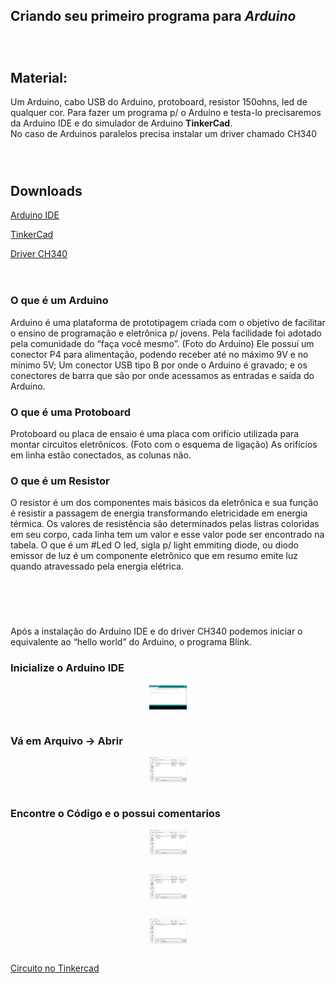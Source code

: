 <b><h2> Criando seu primeiro programa para *Arduino* </h1></b></br>

#

<b><h2> Material: </h2></b>

<p> Um Arduino, cabo USB do Arduino, protoboard, resistor 150ohns, led de qualquer cor.
Para fazer um programa p/ o Arduino e testa-lo precisaremos da Arduino IDE e do simulador de Arduino <b>TinkerCad</b>. </br> No caso de Arduinos paralelos precisa instalar um driver chamado CH340 </p>
</br>

#

<b><h2> Downloads </h3></b>

<a href="https://www.arduino.cc/en/software"> Arduino IDE </a>

<a href="https://www.tinkercad.com"> TinkerCad </a></b>

<a href="https://www.google.com/amp/s/www.blogdarobotica.com/2020/03/21/instalando-driver-serial-para-arduinos-com-chip-ch340/amp/"> Driver CH340 </a></br></br>

#

<b><h3> O que é um Arduino </h2></b>

Arduino é uma plataforma de prototipagem criada com o objetivo de facilitar o ensino de programação e eletrônica p/ jovens. Pela facilidade foi adotado pela comunidade do “faça você mesmo”.
(Foto do Arduino)
Ele possuí um conector P4 para alimentação, podendo receber até no máximo 9V e no mínimo 5V; Um conector USB tipo B por onde o Arduino é gravado; e os conectores de barra que são por onde acessamos as entradas e saída do Arduino.

<b><h3> O que é uma Protoboard </b></h3>

Protoboard ou placa de ensaio é uma placa com orifício utilizada para montar circuitos eletrônicos.
(Foto com o esquema de ligação)
As orifícios em linha estão conectados, as colunas não.

<b><h3> O que é um Resistor </b></h3>

<p>O resistor é um dos componentes mais básicos da eletrônica e sua função é resistir a passagem de energia transformando eletricidade em energia térmica.
Os valores de resistência são determinados pelas listras coloridas em seu corpo, cada linha tem um valor e esse valor pode ser encontrado na tabela.
O que é um #Led
O led, sigla p/ light emmiting diode, ou diodo emissor de luz é um componente eletrônico que em resumo emite luz quando atravessado pela energia elétrica.</p></br></br>

#
Após a instalação do Arduino IDE e do driver CH340 podemos iniciar o equivalente ao “hello world” do Arduino, o programa Blink.

### **Inicialize o Arduino IDE**
<img style="display: block;
                margin-left: auto;
                margin-right: auto;" src="./../source/1_abrir_ide.png" width=60 height=40></br>

### **Vá em Arquivo -> Abrir**
<img style="display: block;
                margin-left: auto;
                margin-right: auto;" src="./../source/3_buscar_arquivo.png" width=60 height=40></br>

### **Encontre o Código e o possui comentarios**
<img style="display: block;
                margin-left: auto;
                margin-right: auto;" src="./../source/3_buscar_arquivo.png" width=60 height=40></br>

<img style="display: block;
                margin-left: auto;
                margin-right: auto;" src="./../source/4_buscar_arquivo.png" width=60 height=40></br>

<img style="display: block;
                margin-left: auto;
                margin-right: auto;" src="./../source/5_buscar_arquivo.png" width=60 height=40></br>








<a href="https://www.tinkercad.com/things/aVVz9ZVGPe6"> Circuito no Tinkercad </a>
 